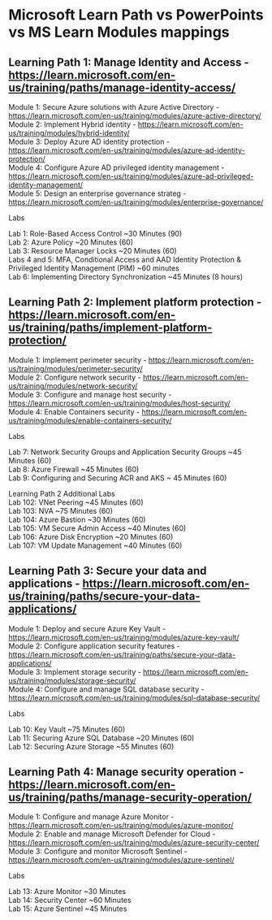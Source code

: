 # Microsoft Learn Path vs PowerPoints vs MS Learn Modules mappings

## Learning Path 1:  Manage Identity and Access - https://learn.microsoft.com/en-us/training/paths/manage-identity-access/

Module 1: Secure Azure solutions with Azure Active Directory - https://learn.microsoft.com/en-us/training/modules/azure-active-directory/ <br>
Module 2: Implement Hybrid identity - https://learn.microsoft.com/en-us/training/modules/hybrid-identity/ <br>
Module 3: Deploy Azure AD identity protection - https://learn.microsoft.com/en-us/training/modules/azure-ad-identity-protection/ <br>
Module 4: Configure Azure AD privileged identity management - https://learn.microsoft.com/en-us/training/modules/azure-ad-privileged-identity-management/ <br>
Module 5: Design an enterprise governance strateg - https://learn.microsoft.com/en-us/training/modules/enterprise-governance/ <br>

Labs <br>

Lab 1: Role-Based Access Control ~30 Minutes (90) <br> 
Lab 2: Azure Policy ~20 Minutes (60) <br>
Lab 3: Resource Manager Locks ~20 Minutes (60) <br>
Labs 4 and 5: MFA, Conditional Access and AAD Identity Protection & Privileged Identity Management (PIM) ~60 minutes <br>
Lab 6: Implementing Directory Synchronization ~45 Minutes (8 hours) <br>

## Learning Path 2:  Implement platform protection - https://learn.microsoft.com/en-us/training/paths/implement-platform-protection/

Module 1: Implement perimeter security - https://learn.microsoft.com/en-us/training/modules/perimeter-security/ <br>
Module 2: Configure network security - https://learn.microsoft.com/en-us/training/modules/network-security/ <br>
Module 3: Configure and manage host security - https://learn.microsoft.com/en-us/training/modules/host-security/ <br>
Module 4: Enable Containers security - https://learn.microsoft.com/en-us/training/modules/enable-containers-security/ <br>

Labs <br>

Lab 7: Network Security Groups and Application Security Groups ~45 Minutes (60) <br>
Lab 8: Azure Firewall ~45 Minutes (60) <br>
Lab 9: Configuring and Securing ACR and AKS ~ 45 Minutes (60) <br>

Learning Path 2 Additional Labs <br>
Lab 102: VNet Peering ~45 Minutes (60) <br>
Lab 103: NVA ~75 Minutes (60) <br>
Lab 104: Azure Bastion ~30 Minutes (60) <br>
Lab 105: VM Secure Admin Access ~40 Minutes (60) <br>
Lab 106: Azure Disk Encryption ~20 Minutes (60) <br>
Lab 107: VM Update Management ~40 Minutes (60) <br>

## Learning Path 3:  Secure your data and applications - https://learn.microsoft.com/en-us/training/paths/secure-your-data-applications/

Module 1: Deploy and secure Azure Key Vault - https://learn.microsoft.com/en-us/training/modules/azure-key-vault/ <br>
Module 2: Configure application security features - https://learn.microsoft.com/en-us/training/paths/secure-your-data-applications/ <br>
Module 3: Implement storage security - https://learn.microsoft.com/en-us/training/modules/storage-security/ <br>
Module 4: Configure and manage SQL database security - https://learn.microsoft.com/en-us/training/modules/sql-database-security/ <br>

Labs <br>

Lab 10: Key Vault ~75 Minutes (60) <br>
Lab 11: Securing Azure SQL Database ~20 Minutes (60) <br>
Lab 12: Securing Azure Storage ~55 Minutes (60) <br>

## Learning Path 4: Manage security operation - https://learn.microsoft.com/en-us/training/paths/manage-security-operation/

Module 1: Configure and manage Azure Monitor - https://learn.microsoft.com/en-us/training/modules/azure-monitor/ <br>
Module 2: Enable and manage Microsoft Defender for Cloud - https://learn.microsoft.com/en-us/training/modules/azure-security-center/ <br>
Module 3: Configure and monitor Microsoft Sentinel - https://learn.microsoft.com/en-us/training/modules/azure-sentinel/ <br>

Labs <br>

Lab 13: Azure Monitor ~30 Minutes <br>
Lab 14: Security Center ~60 Minutes <br>
Lab 15: Azure Sentinel ~45 Minutes<br>
